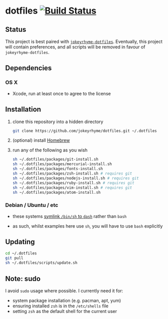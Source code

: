 # dotfiles [![Build Status](https://travis-ci.org/jokeyrhyme/dotfiles.svg?branch=master)](https://travis-ci.org/jokeyrhyme/dotfiles)

## Status

This project is best paired with [`jokeyrhyme-dotfiles`](https://github.com/jokeyrhyme/dotfiles-rs).
Eventually, this project will contain preferences, and all scripts will be removed in favour of `jokeyrhyme-dotfiles`.

## Dependencies

### OS X

- Xcode, run at least once to agree to the license

## Installation

1.  clone this repository into a hidden directory

    ```sh
    git clone https://github.com/jokeyrhyme/dotfiles.git ~/.dotfiles
    ```

2.  (optional) install [Homebrew](https://brew.sh)

3.  run any of the following as you wish

    ```sh
    sh ~/.dotfiles/packages/git-install.sh
    sh ~/.dotfiles/packages/mercurial-install.sh
    sh ~/.dotfiles/packages/fonts-install.sh
    sh ~/.dotfiles/packages/zsh-install.sh # requires git
    sh ~/.dotfiles/packages/nodejs-install.sh # requires git
    sh ~/.dotfiles/packages/ruby-install.sh # requires git
    sh ~/.dotfiles/packages/vim-install.sh # requires git
    sh ~/.dotfiles/packages/atom-install.sh
    ```

### Debian / Ubuntu / etc

- these systems [symlink `/bin/sh` to `dash`](https://wiki.ubuntu.com/DashAsBinSh) rather than `bash`

- as such, whilst examples here use `sh`, you will have to use `bash` explicitly

## Updating

```sh
cd ~/.dotfiles
git pull
sh ~/.dotfiles/scripts/update.sh
```

## Note: sudo

I avoid `sudo` usage where possible. I currently need it for:

- system package installation (e.g. pacman, apt, yum)
- ensuring installed `zsh` is in the `/etc/shells` file
- setting `zsh` as the default shell for the current user
